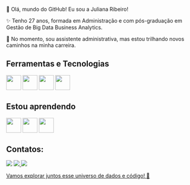 👋 Olá, mundo do GitHub! Eu sou a Juliana Ribeiro!


✨ Tenho 27 anos, formada em Administração e com pós-graduação em Gestão de Big Data Business Analytics.

🚀 No momento, sou assistente administrativa, mas estou trilhando novos caminhos na minha carreira.


## Ferramentas e Tecnologias

<img loading="lazy" src="https://cdn.jsdelivr.net/gh/devicons/devicon@latest/icons/azuresqldatabase/azuresqldatabase-original.svg" width="40" height="40"/> <img loading="lazy" src="https://cdn.jsdelivr.net/gh/devicons/devicon@latest/icons/vscode/vscode-original.svg" width="40" height="40"/>
<img loading="lazy" src="https://cdn.jsdelivr.net/gh/devicons/devicon@latest/icons/github/github-original-wordmark.svg" width="40" height="40"/>
<img loading="lazy" src="https://cdn.jsdelivr.net/gh/devicons/devicon@latest/icons/mysql/mysql-plain-wordmark.svg" width="40" height="40"/>
      
 
   ## Estou aprendendo 
   
 <img loading="lazy" src="https://cdn.jsdelivr.net/gh/devicons/devicon@latest/icons/python/python-original.svg" width="40" height="40"/> <img loading="lazy" src="https://cdn.jsdelivr.net/gh/devicons/devicon@latest/icons/rstudio/rstudio-original.svg" width="40" height="40"/> <img loading="lazy" src="https://cdn.jsdelivr.net/gh/devicons/devicon@latest/icons/numpy/numpy-plain-wordmark.svg" width="40" height="40"/>
          
          
 ## Contatos: 
 
          
 <div>
<img loading="lazy" src="https://img.shields.io/badge/-LinkedIn-%230077B5?style=for-the-badge&logo=linkedin&logoColor=white" target="_blank"></a>  
<a href="https://www.instagram.com/eujusr_/" target="_blank"><img loading="lazy" src="https://img.shields.io/badge/-Instagram-%23E4405F?style=for-the-badge&logo=instagram&logoColor=white" target="_blank"></a><a href = "mailto:eujusr@gmail.com">
 <img loading="lazy" src="https://img.shields.io/badge/Gmail-D14836?style=for-the-badge&logo=gmail&logoColor=white" target="_blank"></a><a href="https://www.linkedin.com/in/julianasouzaribeiro/" target="_blank">  
   
</div>          
          

Vamos explorar juntos esse universo de dados e código! 🌟
